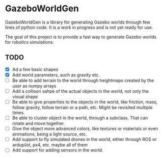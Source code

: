 # GazeboWorldGen

GazeboWorldGen is a library for generating Gazebo worlds through few lines of python code. It is a work in progress and is not yet ready for use.

The goal of this project is to provide a fast way to generate Gazebo worlds for robotics simulations. 

## TODO
  - [x] Ad a few basic shapes
  - [x] Add world parameters, such as gravity etc.
  - [ ] Be able to add terrain to the world through heightmaps created by the user as numpy arrays
  - [ ] Add a collison sahpe of the actual objects in the world, not only the visual shape
  - [ ] Be able to give properties to the objects in the world, like friction, mass, follow gravity, follow terrain or a path, etc. Might be revisited multiple times.
  - [ ] Be able to cluster object in the world, through a subclass. That can rotate and move together.
  - [ ] Give the object more advanced colors, like textures or materials or even animations, being a light source, etc.
  - [ ] Add support to fly simulated drones in the world, either through ROS or ardupilot, px4, etc. maybe all of them
  - [ ] Add support for adding sensors in the world.